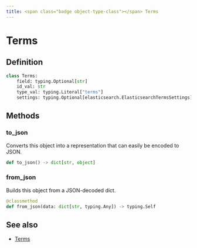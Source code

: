 ```yaml
---
title: <span class="badge object-type-class"></span> Terms
---
```

# <span class="badge object-type-class"></span> Terms

## Definition

```python
class Terms:
    field: typing.Optional[str]
    id_val: str
    type_val: typing.Literal["terms"]
    settings: typing.Optional[elasticsearch.ElasticsearchTermsSettings]
```
## Methods

### <span class="badge object-method"></span> to_json

Converts this object into a representation that can easily be encoded to JSON.

```python
def to_json() -> dict[str, object]
```

### <span class="badge object-method"></span> from_json

Builds this object from a JSON-decoded dict.

```python
@classmethod
def from_json(data: dict[str, typing.Any]) -> typing.Self
```

## See also

 * <span class="badge builder"></span> [Terms](./builder-Terms.md)
